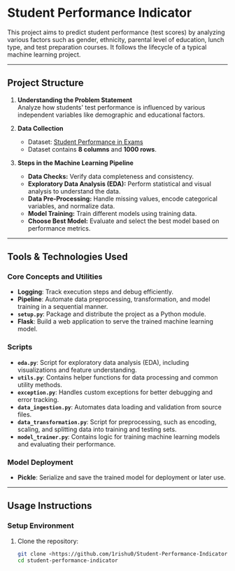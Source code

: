 # Student Performance Indicator  

This project aims to predict student performance (test scores) by analyzing various factors such as gender, ethnicity, parental level of education, lunch type, and test preparation courses. It follows the lifecycle of a typical machine learning project.

---

## Project Structure  

1. **Understanding the Problem Statement**  
   Analyze how students' test performance is influenced by various independent variables like demographic and educational factors.  
   
2. **Data Collection**  
   - Dataset: [Student Performance in Exams](https://www.kaggle.com/datasets/spscientist/students-performance-in-exams?datasetId=74977)  
   - Dataset contains **8 columns** and **1000 rows**.  

3. **Steps in the Machine Learning Pipeline**  
   - **Data Checks:** Verify data completeness and consistency.  
   - **Exploratory Data Analysis (EDA):** Perform statistical and visual analysis to understand the data.  
   - **Data Pre-Processing:** Handle missing values, encode categorical variables, and normalize data.  
   - **Model Training:** Train different models using training data.  
   - **Choose Best Model:** Evaluate and select the best model based on performance metrics.

---

## Tools & Technologies Used  

### **Core Concepts and Utilities**  
- **Logging**: Track execution steps and debug efficiently.  
- **Pipeline**: Automate data preprocessing, transformation, and model training in a sequential manner.  
- **`setup.py`**: Package and distribute the project as a Python module.  
- **Flask**: Build a web application to serve the trained machine learning model.  

### **Scripts**  
- **`eda.py`**: Script for exploratory data analysis (EDA), including visualizations and feature understanding.  
- **`utils.py`**: Contains helper functions for data processing and common utility methods.  
- **`exception.py`**: Handles custom exceptions for better debugging and error tracking.  
- **`data_ingestion.py`**: Automates data loading and validation from source files.  
- **`data_transformation.py`**: Script for preprocessing, such as encoding, scaling, and splitting data into training and testing sets.  
- **`model_trainer.py`**: Contains logic for training machine learning models and evaluating their performance.

### **Model Deployment**  
- **Pickle**: Serialize and save the trained model for deployment or later use.

---

## Usage Instructions  

### **Setup Environment**  
1. Clone the repository:  
   ```bash
   git clone <https://github.com/1rishu0/Student-Performance-Indicator>
   cd student-performance-indicator
